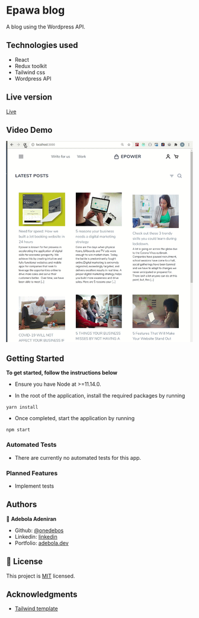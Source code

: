 # Epawa blog

A blog using the Wordpress API.

## Technologies used

- React
- Redux toolkit
- Tailwind css
- Wordpress API

## Live version

[Live](epawa.netlify.app)

## Video Demo

![video_demo](/epawa.gif)

## Getting Started

**To get started, follow the instructions below**

- Ensure you have Node at >=11.14.0.

- In the root of the application, install the required packages by running

```
yarn install
```

- Once completed, start the application by running

```
npm start
```

### Automated Tests

- There are currently no automated tests for this app.

### Planned Features

- Implement tests

## Authors

👤 **Adebola Adeniran**

- Github: [@onedebos](https://github.com/onedebos)
- Linkedin: [linkedin](https://www.linkedin.com/in/adebola-niran/)
- Portfolio: [adebola.dev](https://www.adebola.dev/)

## 📝 License

This project is [MIT](lic.url) licensed.

## Acknowledgments

- [Tailwind template](https://www.tailwindtoolbox.com/templates/nordic-store)
